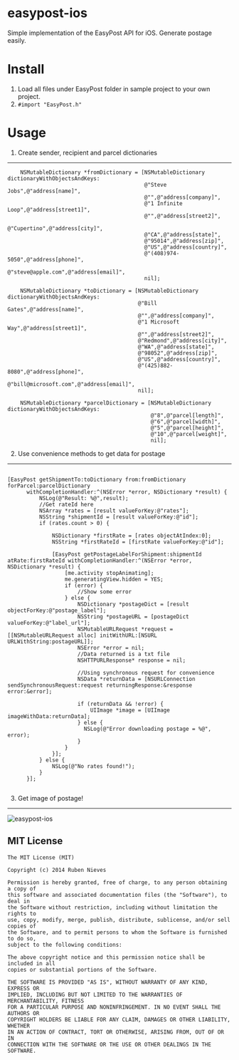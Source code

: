 easypost-ios
============

Simple implementation of the EasyPost API for iOS. Generate postage easily.



Install
=================

1. Load all files under EasyPost folder in sample project to your own project.
2. `#import "EasyPost.h"`


Usage
=================


1. Create sender, recipient and parcel dictionaries
--------------------

```
	NSMutableDictionary *fromDictionary = [NSMutableDictionary dictionaryWithObjectsAndKeys:
                                           @"Steve Jobs",@"address[name]",
                                           @"",@"address[company]",
                                           @"1 Infinite Loop",@"address[street1]",
                                           @"",@"address[street2]",
                                           @"Cupertino",@"address[city]",
                                           @"CA",@"address[state]",
                                           @"95014",@"address[zip]",
                                           @"US",@"address[country]",
                                           @"(408)974-5050",@"address[phone]",
                                           @"steve@apple.com",@"address[email]",
                                           nil];
    
    NSMutableDictionary *toDictionary = [NSMutableDictionary dictionaryWithObjectsAndKeys:
                                         @"Bill Gates",@"address[name]",
                                         @"",@"address[company]",
                                         @"1 Microsoft Way",@"address[street1]",
                                         @"",@"address[street2]",
                                         @"Redmond",@"address[city]",
                                         @"WA",@"address[state]",
                                         @"98052",@"address[zip]",
                                         @"US",@"address[country]",
                                         @"(425)882-8080",@"address[phone]",
                                         @"bill@microsoft.com",@"address[email]",
                                         nil];
    
    NSMutableDictionary *parcelDictionary = [NSMutableDictionary dictionaryWithObjectsAndKeys:
                                             @"8",@"parcel[length]",
                                             @"6",@"parcel[width]",
                                             @"5",@"parcel[height]",
                                             @"10",@"parcel[weight]",
                                             nil];
```
 
2. Use convenience methods to get data for postage
--------------------
```

[EasyPost getShipmentTo:toDictionary from:fromDictionary forParcel:parcelDictionary
      withCompletionHandler:^(NSError *error, NSDictionary *result) {
          NSLog(@"Result: %@",result);
          //Get rateId here
          NSArray *rates = [result valueForKey:@"rates"];
          NSString *shipmentId = [result valueForKey:@"id"];
          if (rates.count > 0) {
              
              NSDictionary *firstRate = [rates objectAtIndex:0];
              NSString *firstRateId = [firstRate valueForKey:@"id"];
              
              [EasyPost getPostageLabelForShipment:shipmentId atRate:firstRateId withCompletionHandler:^(NSError *error, NSDictionary *result) {
                  [me.activity stopAnimating];
                  me.generatingView.hidden = YES;
                  if (error) {
                      //Show some error
                  } else {
                      NSDictionary *postageDict = [result objectForKey:@"postage_label"];
                      NSString *postageURL = [postageDict valueForKey:@"label_url"];
                      NSMutableURLRequest *request = [[NSMutableURLRequest alloc] initWithURL:[NSURL URLWithString:postageURL]];
                      NSError *error = nil;
                      //Data returned is a txt file
                      NSHTTPURLResponse* response = nil;
                    
                      //Using synchronous request for convenience
                      NSData *returnData = [NSURLConnection sendSynchronousRequest:request returningResponse:&response error:&error];
                      
                      if (returnData && !error) {
                          UIImage *image = [UIImage imageWithData:returnData];
                      } else {
                        NSLog(@"Error downloading postage = %@", error);
                      }
                  }
              }];
          } else {
              NSLog(@"No rates found!");
          }
      }];
      
```      

3. Get image of postage!
--------------------
![easypost-ios](http://www.topbalancesoftware.com/apps/gitmedia/easypost_sample.gif)



MIT License
--------------------
    The MIT License (MIT)

    Copyright (c) 2014 Ruben Nieves

    Permission is hereby granted, free of charge, to any person obtaining a copy of
    this software and associated documentation files (the "Software"), to deal in
    the Software without restriction, including without limitation the rights to
    use, copy, modify, merge, publish, distribute, sublicense, and/or sell copies of
    the Software, and to permit persons to whom the Software is furnished to do so,
    subject to the following conditions:

    The above copyright notice and this permission notice shall be included in all
    copies or substantial portions of the Software.

    THE SOFTWARE IS PROVIDED "AS IS", WITHOUT WARRANTY OF ANY KIND, EXPRESS OR
    IMPLIED, INCLUDING BUT NOT LIMITED TO THE WARRANTIES OF MERCHANTABILITY, FITNESS
    FOR A PARTICULAR PURPOSE AND NONINFRINGEMENT. IN NO EVENT SHALL THE AUTHORS OR
    COPYRIGHT HOLDERS BE LIABLE FOR ANY CLAIM, DAMAGES OR OTHER LIABILITY, WHETHER
    IN AN ACTION OF CONTRACT, TORT OR OTHERWISE, ARISING FROM, OUT OF OR IN
    CONNECTION WITH THE SOFTWARE OR THE USE OR OTHER DEALINGS IN THE SOFTWARE.